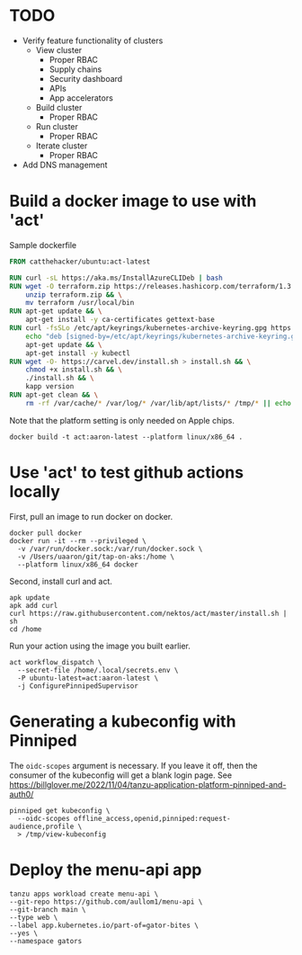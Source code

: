 # TODO

- Verify feature functionality of clusters
  - View cluster
    - Proper RBAC
    - Supply chains
    - Security dashboard
    - APIs
    - App accelerators
  - Build cluster
    - Proper RBAC
  - Run cluster
    - Proper RBAC
  - Iterate cluster
    - Proper RBAC
- Add DNS management

# Build a docker image to use with 'act'

Sample dockerfile

```dockerfile
FROM catthehacker/ubuntu:act-latest

RUN curl -sL https://aka.ms/InstallAzureCLIDeb | bash
RUN wget -O terraform.zip https://releases.hashicorp.com/terraform/1.3.6/terraform_1.3.6_linux_amd64.zip && \
    unzip terraform.zip && \
    mv terraform /usr/local/bin
RUN apt-get update && \
    apt-get install -y ca-certificates gettext-base
RUN curl -fsSLo /etc/apt/keyrings/kubernetes-archive-keyring.gpg https://packages.cloud.google.com/apt/doc/apt-key.gpg && \
    echo "deb [signed-by=/etc/apt/keyrings/kubernetes-archive-keyring.gpg] https://apt.kubernetes.io/ kubernetes-xenial main" | tee /etc/apt/sources.list.d/kubernetes.list && \
    apt-get update && \
    apt-get install -y kubectl
RUN wget -O- https://carvel.dev/install.sh > install.sh && \
    chmod +x install.sh && \
    ./install.sh && \
    kapp version
RUN apt-get clean && \
    rm -rf /var/cache/* /var/log/* /var/lib/apt/lists/* /tmp/* || echo 'Failed to delete directories'
```

Note that the platform setting is only needed on Apple chips.

```shell
docker build -t act:aaron-latest --platform linux/x86_64 .
```

# Use 'act' to test github actions locally

First, pull an image to run docker on docker.

```shell
docker pull docker
docker run -it --rm --privileged \
  -v /var/run/docker.sock:/var/run/docker.sock \
  -v /Users/uaaron/git/tap-on-aks:/home \
  --platform linux/x86_64 docker
```

Second, install curl and act.

```shell
apk update
apk add curl
curl https://raw.githubusercontent.com/nektos/act/master/install.sh | sh
cd /home
```

Run your action using the image you built earlier.

```shell
act workflow_dispatch \
  --secret-file /home/.local/secrets.env \
  -P ubuntu-latest=act:aaron-latest \
  -j ConfigurePinnipedSupervisor
```

# Generating a kubeconfig with Pinniped

The `oidc-scopes` argument is necessary.  If you leave it off, then the consumer of the kubeconfig will get a blank login page.  See https://billglover.me/2022/11/04/tanzu-application-platform-pinniped-and-auth0/

```shell
pinniped get kubeconfig \
  --oidc-scopes offline_access,openid,pinniped:request-audience,profile \
  > /tmp/view-kubeconfig
```

# Deploy the menu-api app

```shell
tanzu apps workload create menu-api \
--git-repo https://github.com/aullom1/menu-api \
--git-branch main \
--type web \
--label app.kubernetes.io/part-of=gator-bites \
--yes \
--namespace gators
```
